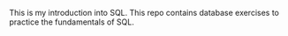 This is my introduction into SQL. This repo contains database exercises to practice the fundamentals of SQL. 
